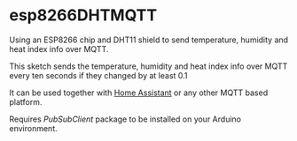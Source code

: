 # esp8266DHTMQTT
Using an ESP8266 chip and DHT11 shield to send temperature, humidity and heat index info over MQTT.

This sketch sends the temperature, humidity and heat index info over MQTT every ten seconds if they changed by at least 0.1

It can be used together with [Home Assistant](http://www.home-assistant.io) or any other MQTT based platform.

Requires *PubSubClient* package to be installed on your Arduino environment.
